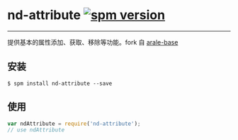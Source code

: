 # nd-attribute [![spm version](http://spmjs.io/badge/nd-attribute)](http://spmjs.io/package/nd-attribute)

---

提供基本的属性添加、获取、移除等功能。fork 自 [arale-base](https://github.com/aralejs/base)

## 安装

```
$ spm install nd-attribute --save
```

## 使用

```js
var ndAttribute = require('nd-attribute');
// use ndAttribute
```
